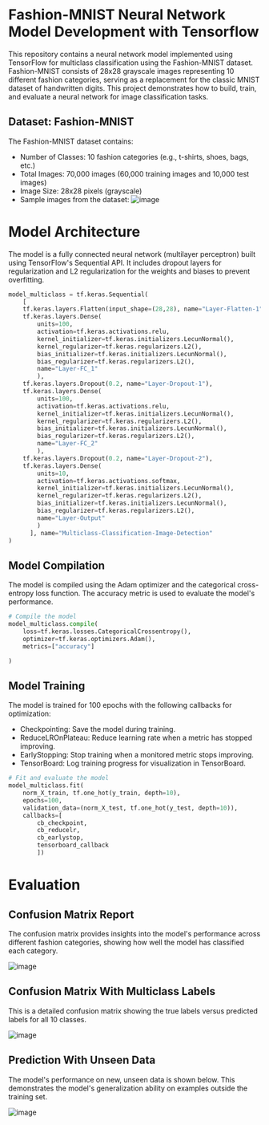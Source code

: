# Fashion-MNIST Neural Network Model Development with Tensorflow
This repository contains a neural network model implemented using TensorFlow for multiclass classification using the Fashion-MNIST dataset. Fashion-MNIST consists of 28x28 grayscale images representing 10 different fashion categories, serving as a replacement for the classic MNIST dataset of handwritten digits. This project demonstrates how to build, train, and evaluate a neural network for image classification tasks.

## Dataset: Fashion-MNIST
The Fashion-MNIST dataset contains:

* Number of Classes: 10 fashion categories (e.g., t-shirts, shoes, bags, etc.)
* Total Images: 70,000 images (60,000 training images and 10,000 test images)
* Image Size: 28x28 pixels (grayscale)
* Sample images from the dataset:
![image](https://github.com/user-attachments/assets/8db7e8dd-1593-4794-a741-ccd381855df9)


# Model Architecture
The model is a fully connected neural network (multilayer perceptron) built using TensorFlow's Sequential API. It includes dropout layers for regularization and L2 regularization for the weights and biases to prevent overfitting.


```Python
model_multiclass = tf.keras.Sequential(
    [
    tf.keras.layers.Flatten(input_shape=(28,28), name="Layer-Flatten-1"),
    tf.keras.layers.Dense(
        units=100,
        activation=tf.keras.activations.relu,
        kernel_initializer=tf.keras.initializers.LecunNormal(),
        kernel_regularizer=tf.keras.regularizers.L2(),
        bias_initializer=tf.keras.initializers.LecunNormal(),
        bias_regularizer=tf.keras.regularizers.L2(),
        name="Layer-FC_1"
        ),
    tf.keras.layers.Dropout(0.2, name="Layer-Dropout-1"),
    tf.keras.layers.Dense(
        units=100,
        activation=tf.keras.activations.relu,
        kernel_initializer=tf.keras.initializers.LecunNormal(),
        kernel_regularizer=tf.keras.regularizers.L2(),
        bias_initializer=tf.keras.initializers.LecunNormal(),
        bias_regularizer=tf.keras.regularizers.L2(),
        name="Layer-FC_2"
        ),
    tf.keras.layers.Dropout(0.2, name="Layer-Dropout-2"),
    tf.keras.layers.Dense(
        units=10,
        activation=tf.keras.activations.softmax,
        kernel_initializer=tf.keras.initializers.LecunNormal(),
        kernel_regularizer=tf.keras.regularizers.L2(),
        bias_initializer=tf.keras.initializers.LecunNormal(),
        bias_regularizer=tf.keras.regularizers.L2(),
        name="Layer-Output"
        )
      ], name="Multiclass-Classification-Image-Detection"
)
```

## Model Compilation
The model is compiled using the Adam optimizer and the categorical cross-entropy loss function. The accuracy metric is used to evaluate the model's performance.

```Python
# Compile the model
model_multiclass.compile(
    loss=tf.keras.losses.CategoricalCrossentropy(),
    optimizer=tf.keras.optimizers.Adam(),
    metrics=["accuracy"]

)
```
## Model Training
The model is trained for 100 epochs with the following callbacks for optimization:
* Checkpointing: Save the model during training.
* ReduceLROnPlateau: Reduce learning rate when a metric has stopped improving.
* EarlyStopping: Stop training when a monitored metric stops improving.
* TensorBoard: Log training progress for visualization in TensorBoard.
  
```Python
# Fit and evaluate the model
model_multiclass.fit(
    norm_X_train, tf.one_hot(y_train, depth=10),
    epochs=100,
    validation_data=(norm_X_test, tf.one_hot(y_test, depth=10)),
    callbacks=[
        cb_checkpoint,
        cb_reducelr,
        cb_earlystop,
        tensorboard_callback
        ])
```

# Evaluation

## Confusion Matrix Report
The confusion matrix provides insights into the model's performance across different fashion categories, showing how well the model has classified each category.

![image](https://github.com/user-attachments/assets/65177503-37fb-4a0f-a759-d4e3b71b529b)

## Confusion Matrix With Multiclass Labels
This is a detailed confusion matrix showing the true labels versus predicted labels for all 10 classes.

![image](https://github.com/user-attachments/assets/0e1d642e-f5d7-4aa9-8d1f-f136a4989143)

## Prediction With Unseen Data
The model's performance on new, unseen data is shown below. This demonstrates the model's generalization ability on examples outside the training set.

![image](https://github.com/user-attachments/assets/b6602d6a-90ab-4510-8cc2-643593f1bcaa)


